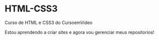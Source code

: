# HTML-CSS3
 Curso de HTML e CSS3 do CursoemVideo

Estou aprendendo a criar sites e agora vou gerenciar meus repositorios! 